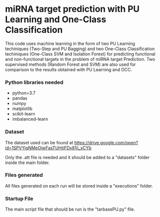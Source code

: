 # miRNA target prediction with PU Learning and One-Class Classification #

This code uses machine learning in the form of two PU Learning techiniques (Two-Step and PU Bagging) and two One-Class Classification techiniques (One-Class SVM and Isolation Forest) for predicting functional and non-functional targets in the problem of miRNA target Prediction. Two supervised methods (Random Forest and SVM) are also used for comparison to the results obtained with PU Learning and OCC.

### Python libraries needed ###
  - python=3.7
  - pandas
  - numpy
  - matplotlib
  - scikit-learn
  - imbalanced-learn
  
  ### Dataset ###
  The dataset used can be found at https://drive.google.com/open?id=1SPVYiqNMeOiwFasTUHtiFDx81ji_xCYb
  
  Only the .att file is needed and it should be added to a "datasets" folder inside the main folder.
  
  ### Files generated ###
  All files generated on each run will be stored inside a "executions" folder.
  
  ### Startup File ###
  The main script file that should be run is the "tarbasePU.py" file.
